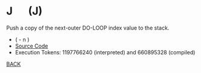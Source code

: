 # J &emsp; (J)
Push a copy of the next-outer DO-LOOP index value to the stack.
* ( - n )
* [Source Code](../words/core/J.cs)
* Execution Tokens: 1197766240 (interpreted) and 660895328 (compiled)


[BACK](builtins.md#J)
